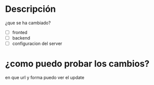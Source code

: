 # Descripción
¿que se ha cambiado?

- [ ] fronted
- [ ] backend
- [ ] configuracion del server

# ¿como puedo probar los cambios?
en que url y forma puedo ver el update
